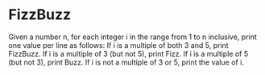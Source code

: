 # FizzBuzz
Given a number n, for each integer i in the range from 1 to n inclusive, print one value per line as follows:  If i is a multiple of both 3 and 5, print FizzBuzz.   If i is a multiple of 3 (but not 5), print Fizz.   If i is a multiple of 5 (but not 3), print Buzz.   If i is not a multiple of 3 or 5, print the value of i.
